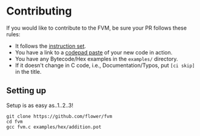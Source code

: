 # Contributing

If you would like to contribute to the FVM, be sure your PR follows these rules:
* It follows the [instruction set](https://github.com/flower/fvm/blob/master/INSTRUCTION_SET.md).
* You have a link to a [codepad paste](http://codepad.org/) of your new code in action.
* You have any Bytecode/Hex examples in the `examples/` directory.
* If it doesn't change in C code, i.e., Documentation/Typos, put `[ci skip]` in the title.

## Setting up
Setup is as easy as..1..2..3!
```shell
git clone https://github.com/flower/fvm
cd fvm
gcc fvm.c examples/hex/addition.pot
```
